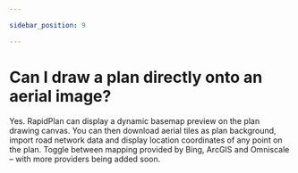 ```yaml
---

sidebar_position: 9

---
```


# Can I draw a plan directly onto an aerial image?

Yes. RapidPlan can display a dynamic basemap preview on the plan drawing canvas. You can then download aerial tiles as plan background, import road network data and display location coordinates of any point on the plan. Toggle between mapping provided by Bing, ArcGIS and Omniscale – with more providers being added soon.
